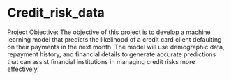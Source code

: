 # Credit_risk_data
Project Objective: The objective of this project is to develop a machine learning model that predicts the likelihood of a credit card client defaulting on their payments in the next month. The model will use demographic data, repayment history, and financial details to generate accurate predictions that can assist financial institutions in managing credit risks more effectively.
